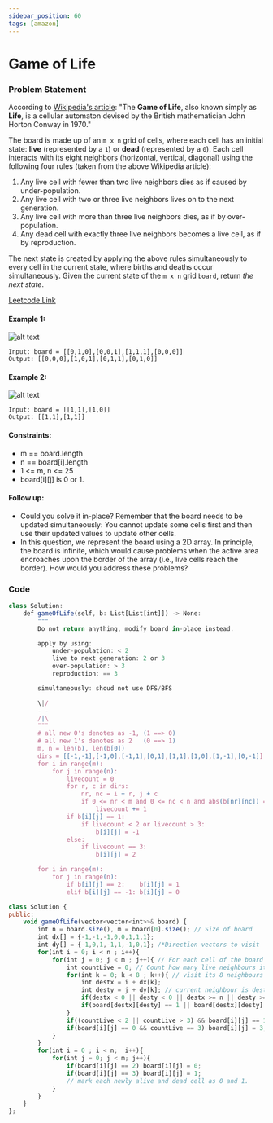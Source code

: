 ```yaml
---
sidebar_position: 60
tags: [amazon]
---
```


# Game of Life

### Problem Statement

According to [Wikipedia's article](https://en.wikipedia.org/wiki/Conway%27s_Game_of_Life): "The **Game of Life**, also known simply as **Life**, is a cellular automaton devised by the British mathematician John Horton Conway in 1970."

The board is made up of an `m x n` grid of cells, where each cell has an initial state: **live** (represented by a `1`) or **dead** (represented by a `0`). Each cell interacts with its [eight neighbors](https://en.wikipedia.org/wiki/Moore_neighborhood) (horizontal, vertical, diagonal) using the following four rules (taken from the above Wikipedia article):

1. Any live cell with fewer than two live neighbors dies as if caused by under-population.
2. Any live cell with two or three live neighbors lives on to the next generation.
3. Any live cell with more than three live neighbors dies, as if by over-population.
4. Any dead cell with exactly three live neighbors becomes a live cell, as if by reproduction.

The next state is created by applying the above rules simultaneously to every cell in the current state, where births and deaths occur simultaneously. Given the current state of the `m x n` grid `board`, return _the next state_.

[Leetcode Link](https://leetcode.com/problems/game-of-life)

#### Example 1:

![alt text](https://assets.leetcode.com/uploads/2020/12/26/grid1.jpg)

```
Input: board = [[0,1,0],[0,0,1],[1,1,1],[0,0,0]]
Output: [[0,0,0],[1,0,1],[0,1,1],[0,1,0]]
```

#### Example 2:

![alt text](https://assets.leetcode.com/uploads/2020/12/26/grid2.jpg)

```
Input: board = [[1,1],[1,0]]
Output: [[1,1],[1,1]]
```

#### Constraints:

- m == board.length
- n == board[i].length
- 1 <= m, n <= 25
- board[i][j] is 0 or 1.

#### Follow up:

- Could you solve it in-place? Remember that the board needs to be updated simultaneously: You cannot update some cells first and then use their updated values to update other cells.
- In this question, we represent the board using a 2D array. In principle, the board is infinite, which would cause problems when the active area encroaches upon the border of the array (i.e., live cells reach the border). How would you address these problems?

### Code

```jsx title="Python"
class Solution:
    def gameOfLife(self, b: List[List[int]]) -> None:
        """
        Do not return anything, modify board in-place instead.

        apply by using:
            under-population: < 2
            live to next generation: 2 or 3
            over-population: > 3
            reproduction: == 3

        simultaneously: shoud not use DFS/BFS

        \|/
        - -
        /|\
        """
        # all new 0's denotes as -1, (1 ==> 0)
        # all new 1's denotes as 2   (0 ==> 1)
        m, n = len(b), len(b[0])
        dirs = [[-1,-1],[-1,0],[-1,1],[0,1],[1,1],[1,0],[1,-1],[0,-1]]
        for i in range(m):
            for j in range(n):
                livecount = 0
                for r, c in dirs:
                    nr, nc = i + r, j + c
                    if 0 <= nr < m and 0 <= nc < n and abs(b[nr][nc]) == 1: # originally 1's
                        livecount += 1
                if b[i][j] == 1:
                    if livecount < 2 or livecount > 3:
                        b[i][j] = -1
                else:
                    if livecount == 3:
                        b[i][j] = 2

        for i in range(m):
            for j in range(n):
                if b[i][j] == 2:    b[i][j] = 1
                elif b[i][j] == -1: b[i][j] = 0
```

```jsx title="C++"
class Solution {
public:
    void gameOfLife(vector<vector<int>>& board) {
        int n = board.size(), m = board[0].size(); // Size of board
        int dx[] = {-1,-1,-1,0,0,1,1,1};
        int dy[] = {-1,0,1,-1,1,-1,0,1}; /*Direction vectors to visit  8 neighbours */
        for(int i = 0; i < n ; i++){
            for(int j = 0; j < m ; j++){ // For each cell of the board
                int countLive = 0; // Count how many live neighbours it has
                for(int k = 0; k < 8 ; k++){ // visit its 8 neighbours
                    int destx = i + dx[k];
                    int desty = j + dy[k]; // current neighbour is destx and desty
                    if(destx < 0 || desty < 0 || destx >= n || desty >= m) continue; // neighbour should be within boundary of the board
                    if(board[destx][desty] == 1 || board[destx][desty] == 2) countLive++; // 1 or 2 means it was alive in previous state
                }
                if((countLive < 2 || countLive > 3) && board[i][j] == 1) board[i][j] = 2; //conditions for a live cell to die
                if(board[i][j] == 0 && countLive == 3) board[i][j] = 3; // conditions for a dead cell to come alive
            }
        }
        for(int i = 0 ; i < n;  i++){
            for(int j = 0; j < m; j++){
                if(board[i][j] == 2) board[i][j] = 0;
                if(board[i][j] == 3) board[i][j] = 1;
                // mark each newly alive and dead cell as 0 and 1.
            }
        }
    }
};
```
